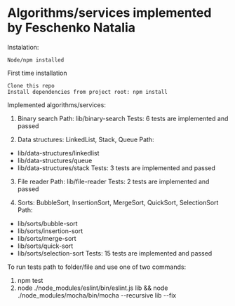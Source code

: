 # Algorithms/services implemented by Feschenko Natalia

Instalation:

    Node/npm installed

First time installation

    Clone this repo
    Install dependencies from project root: npm install

Implemented algorithms/services:

1. Binary search
Path: lib/binary-search
Tests: 6 tests are implemented and passed

2. Data structures: LinkedList, Stack, Queue
Path: 
- lib/data-structures/linkedlist
- lib/data-structures/queue
- lib/data-structures/stack
Tests: 3 tests are implemented and passed

3. File reader
Path: lib/file-reader
Tests: 2 tests are implemented and passed

4. Sorts: BubbleSort, InsertionSort, MergeSort, QuickSort, SelectionSort
Path: 
- lib/sorts/bubble-sort
- lib/sorts/insertion-sort
- lib/sorts/merge-sort
- lib/sorts/quick-sort
- lib/sorts/selection-sort
Tests: 15 tests are implemented and passed

To run tests path to folder/file and use one of two commands: 
1. npm test
2. node ./node_modules/eslint/bin/eslint.js lib && node ./node_modules/mocha/bin/mocha --recursive lib --fix

